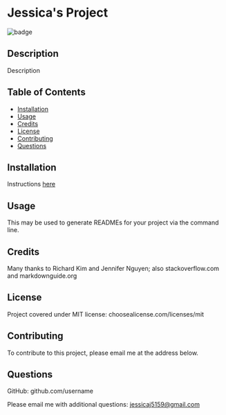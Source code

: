
# Jessica's Project  
![badge](https://img.shields.io/badge/license-mit-blue.svg)

## Description
Description  

## Table of Contents
* [Installation](#installation)
* [Usage](#usage)
* [Credits](#credits)
* [License](#license)
* [Contributing](#contributing)
* [Questions](#Questions)
  

## Installation
Instructions [here](https://drive.google.com/file/d/1MbPnj3QHqkBBLbrUctpNCseUl0qw1wIo/view)

## Usage
This may be used to generate READMEs for your project via the command line.

## Credits
Many thanks to Richard Kim and Jennifer Nguyen; also stackoverflow.com and markdownguide.org

## License
Project covered under MIT license: choosealicense.com/licenses/mit

## Contributing
To contribute to this project, please email me at the address below. 

## Questions  

GitHub: github.com/username 

Please email me with additional questions: jessicaj5159@gmail.com

